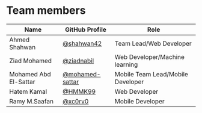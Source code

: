 # Team members

| Name | GitHub Profile | Role |
| ---- | -------------- | ---- |
| Ahmed Shahwan | [@shahwan42](https://github.com/shahwan42) | Team Lead/Web Developer |
| Ziad Mohamed  | [@ziadnabil](https://github.com/ziadnabil) | Web Developer/Machine learning |
| Mohamed Abd El-Sattar | [@mohamed-sattar](https://github.com/mohamed-sattar) | Mobile Team Lead/Mobile Developer |
| Hatem Kamal | [@HMMK99](https://github.com/HMMK99) | Web Developer |
| Ramy M.Saafan | [@xc0rv0](https://github.com/xc0rv0) | Mobile Developer |